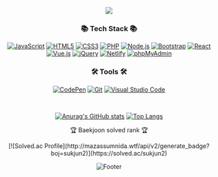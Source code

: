 <div align=center>
	<img src="https://capsule-render.vercel.app/api?type=waving&color=auto&height=200&section=header&text=sukjun2%20Github!&fontSize=90" />	
<div align=center>
<h3>📚 Tech Stack 📚</h3>
<p>
  <a href="#"><img alt="JavaScript" src="https://img.shields.io/badge/JavaScript-F7DF1E?style=flat&logo=JavaScript&logoColor=white"></a>
  <a href="#"><img alt="HTML5" src="https://img.shields.io/badge/HTML5-E34F26?logo=HTML5&logoColor=white"></a>
  <a href="#"><img alt="CSS3" src="https://img.shields.io/badge/CSS3-1572B6?logo=CSS3&logoColor=white"></a>
  <a href="#"><img alt="PHP" src="https://img.shields.io/badge/PHP-777BB4?logo=PHP&logoColor=white"></a>
  <a href="#"><img alt="Node.js" src="https://img.shields.io/badge/Node.js-339933?logo=Node.js&logoColor=white"></a>
  <a href="#"><img alt="Bootstrap" src="https://img.shields.io/badge/Bootstrap-7952B3?logo=Bootstrap&logoColor=white"></a>
  <a href="#"><img alt="React" src="https://img.shields.io/badge/React-61DAFB?logo=React&logoColor=white"></a>
  <a href="#"><img alt="Vue.js" src="https://img.shields.io/badge/Vue.js-4FC08D?logo=Vue.js&logoColor=white"></a>
  <a href="#"><img alt="jQuery" src="https://img.shields.io/badge/jQuery-0769AD?logo=jQuery&logoColor=white"></a>
  <a href="#"><img alt="Netlify" src="https://img.shields.io/badge/Netlify-00C7B7?logo=Netlify&logoColor=white"></a>
  <a href="#"><img alt="phpMyAdmin" src="https://img.shields.io/badge/phpMyAdmin-6C78AF?logo=phpMyAdmin&logoColor=white"></a>
</p>
</div>
<div align=center>
<h3>🛠 Tools 🛠</h3>
<p>
  <a href="#"><img alt="CodePen" src="https://img.shields.io/badge/CodePen-000?logo=CodePen&logoColor=white"></a>
  <a href="#"><img alt="Git" src="https://img.shields.io/badge/Git-F05032?logo=Git&logoColor=white"></a>
  <a href="#"><img alt="Visual Studio Code" src="https://img.shields.io/badge/Visual Studio Code-007ACC?logo=Visual Studio Code&logoColor=white"></a>
</p>
</div>
<br>

[![Anurag's GitHub stats](https://github-readme-stats.vercel.app/api?username=sukjun2)](https://github.com/sukjun2/github-readme-stats)
[![Top Langs](https://github-readme-stats.vercel.app/api/top-langs/?username=sukjun2)](https://github.com/sukjun2/github-readme-stats)
<p>🏆 Baekjoon solved rank 🏆</p>	
[![Solved.ac Profile](http://mazassumnida.wtf/api/v2/generate_badge?boj=sukjun2)](https://solved.ac/sukjun2)

![Footer](https://capsule-render.vercel.app/api?type=waving&color=auto&height=200&section=footer)
</div>
